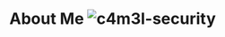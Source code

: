 <h1>About Me  
<img src="https://komarev.com/ghpvc/?username=c4m3l-security&label=Profile%20views&color=0e75b6&style=flat" alt="c4m3l-security" />  
</h1>

